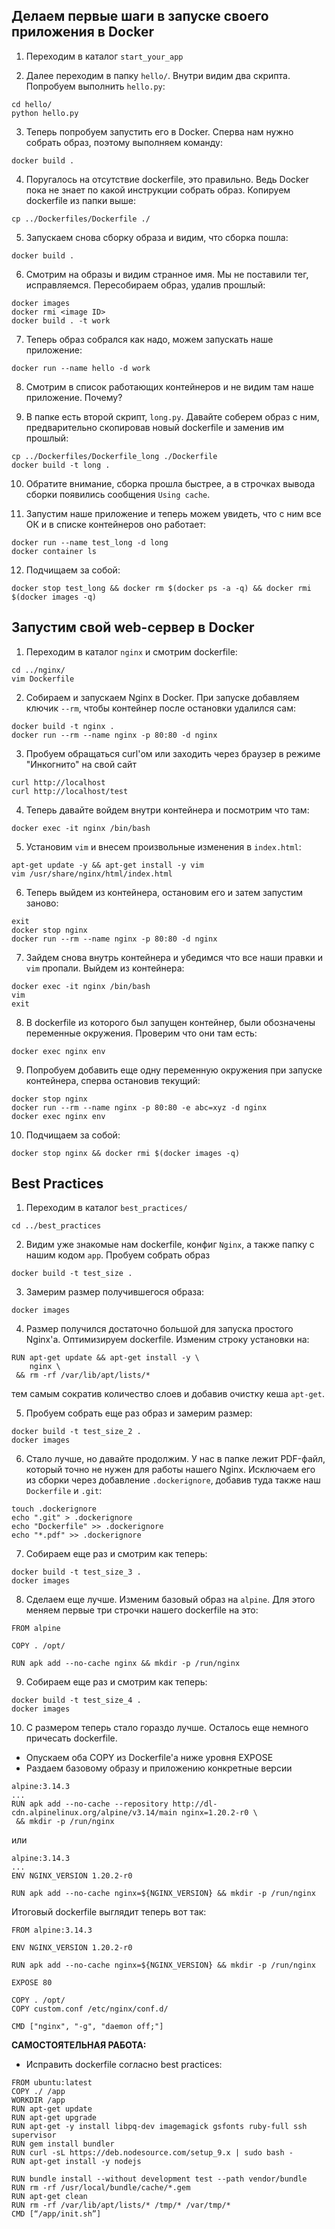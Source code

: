 ## Делаем первые шаги в запуске своего приложения в Docker

1. Переходим в каталог `start_your_app`

2. Далее переходим в папку `hello/`. Внутри видим два скрипта. Попробуем выполнить `hello.py`:

```
cd hello/
python hello.py
```

3. Теперь попробуем запустить его в Docker. Сперва нам нужно собрать образ, поэтому выполняем команду:

```
docker build .
```

4. Поругалось на отсутствие dockerfile, это правильно. Ведь Docker пока не знает по какой инструкции собрать образ. Копируем dockerfile из папки выше:

```
cp ../Dockerfiles/Dockerfile ./
```

5. Запускаем снова сборку образа и видим, что сборка пошла:

```
docker build .
```

6. Смотрим на образы и видим странное имя. Мы не поставили тег, исправляемся. Пересобираем образ, удалив прошлый:

```
docker images
docker rmi <image ID>
docker build . -t work
```

7. Теперь образ собрался как надо, можем запускать наше приложение:

```
docker run --name hello -d work
```

8. Смотрим в список работающих контейнеров и не видим там наше приложение. Почему?

9. В папке есть второй скрипт, `long.py`. Давайте соберем образ с ним, предварительно скопировав новый dockerfile и заменив им прошлый:

```
cp ../Dockerfiles/Dockerfile_long ./Dockerfile
docker build -t long .
```

10. Обратите внимание, сборка прошла быстрее, а в строчках вывода сборки появились сообщения `Using cache`.

11. Запустим наше приложение и теперь можем увидеть, что с ним все ОК и в списке контейнеров оно работает:

```
docker run --name test_long -d long
docker container ls
```

12. Подчищаем за собой:

```
docker stop test_long && docker rm $(docker ps -a -q) && docker rmi $(docker images -q)
```

## Запустим свой web-сервер в Docker

1. Переходим в каталог `nginx` и смотрим dockerfile:

```
cd ../nginx/
vim Dockerfile
```

2. Собираем и запускаем Nginx в Docker. При запуске добавляем ключик `--rm`, чтобы контейнер после остановки удалился сам:

```
docker build -t nginx .
docker run --rm --name nginx -p 80:80 -d nginx
```

3. Пробуем обращаться curl'ом или заходить через браузер в режиме "Инкогнито" на свой сайт

```
curl http://localhost
curl http://localhost/test
```

4. Теперь давайте войдем внутри контейнера и посмотрим что там:

```
docker exec -it nginx /bin/bash
```

5. Установим `vim` и внесем произвольные изменения в `index.html`:

```
apt-get update -y && apt-get install -y vim
vim /usr/share/nginx/html/index.html
```

6. Теперь выйдем из контейнера, остановим его и затем запустим заново:

```
exit
docker stop nginx
docker run --rm --name nginx -p 80:80 -d nginx
```

7. Зайдем снова внутрь контейнера и убедимся что все наши правки и `vim` пропали. Выйдем из контейнера:

```
docker exec -it nginx /bin/bash
vim
exit
```

8. В dockerfile из которого был запущен контейнер, были обозначены переменные окружения. Проверим что они там есть:

```
docker exec nginx env
```

9. Попробуем добавить еще одну переменную окружения при запуске контейнера, сперва остановив текущий:

```
docker stop nginx
docker run --rm --name nginx -p 80:80 -e abc=xyz -d nginx
docker exec nginx env
```

10. Подчищаем за собой:

```
docker stop nginx && docker rmi $(docker images -q)
```

## Best Practices

1. Переходим в каталог `best_practices/`

```
cd ../best_practices
```

2. Видим уже знакомые нам dockerfile, конфиг `Nginx`, а также папку с нашим кодом `app`. Пробуем собрать образ

```
docker build -t test_size .
```

3. Замерим размер получившегося образа:

```
docker images
```

4. Размер получился достаточно большой для запуска простого Nginx'а. Оптимизируем dockerfile. Изменим строку установки на:

```
RUN apt-get update && apt-get install -y \
    nginx \
 && rm -rf /var/lib/apt/lists/*
```
тем самым сократив количество слоев и добавив очистку кеша `apt-get`.

5. Пробуем собрать еще раз образ и замерим размер:

```
docker build -t test_size_2 .
docker images
```

6. Стало лучше, но давайте продолжим. У нас в папке лежит PDF-файл, который точно не нужен для работы нашего Nginx. Исключаем его из сборки через добавление `.dockerignore`, добавив туда также наш `Dockerfile` и `.git`:

```
touch .dockerignore
echo ".git" > .dockerignore
echo "Dockerfile" >> .dockerignore
echo "*.pdf" >> .dockerignore
```

7. Собираем еще раз и смотрим как теперь:

```
docker build -t test_size_3 .
docker images
```

8. Сделаем еще лучше. Изменим базовый образ на `alpine`. Для этого меняем первые три строчки нашего dockerfile на это:

```
FROM alpine

COPY . /opt/

RUN apk add --no-cache nginx && mkdir -p /run/nginx
```

9. Собираем еще раз и смотрим как теперь:

```
docker build -t test_size_4 .
docker images
```

10. С размером теперь стало гораздо лучше. Осталось еще немного причесать dockerfile.

- Опускаем оба COPY из Dockerfile'а ниже уровня EXPOSE
- Раздаем базовому образу и приложению конкретные версии

```
alpine:3.14.3
...
RUN apk add --no-cache --repository http://dl-cdn.alpinelinux.org/alpine/v3.14/main nginx=1.20.2-r0 \
 && mkdir -p /run/nginx
```
или

```
alpine:3.14.3
...
ENV NGINX_VERSION 1.20.2-r0

RUN apk add --no-cache nginx=${NGINX_VERSION} && mkdir -p /run/nginx
```

Итоговый dockerfile выглядит теперь вот так:

```
FROM alpine:3.14.3

ENV NGINX_VERSION 1.20.2-r0

RUN apk add --no-cache nginx=${NGINX_VERSION} && mkdir -p /run/nginx

EXPOSE 80

COPY . /opt/
COPY custom.conf /etc/nginx/conf.d/

CMD ["nginx", "-g", "daemon off;"]
```

**САМОСТОЯТЕЛЬНАЯ РАБОТА:**
- Исправить dockerfile согласно best practices:

```
FROM ubuntu:latest
COPY ./ /app
WORKDIR /app
RUN apt-get update
RUN apt-get upgrade
RUN apt-get -y install libpq-dev imagemagick gsfonts ruby-full ssh supervisor
RUN gem install bundler
RUN curl -sL https://deb.nodesource.com/setup_9.x | sudo bash -
RUN apt-get install -y nodejs

RUN bundle install --without development test --path vendor/bundle
RUN rm -rf /usr/local/bundle/cache/*.gem 
RUN apt-get clean 
RUN rm -rf /var/lib/apt/lists/* /tmp/* /var/tmp/*
CMD [“/app/init.sh”]
```

